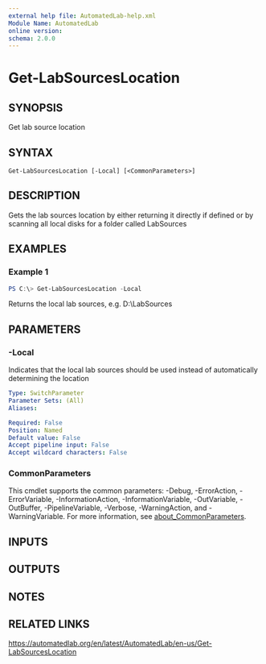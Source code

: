 ```yaml
---
external help file: AutomatedLab-help.xml
Module Name: AutomatedLab
online version:
schema: 2.0.0
---
```


# Get-LabSourcesLocation

## SYNOPSIS
Get lab source location

## SYNTAX

```
Get-LabSourcesLocation [-Local] [<CommonParameters>]
```

## DESCRIPTION
Gets the lab sources location by either returning it directly if defined or by scanning all local disks for a folder called LabSources

## EXAMPLES

### Example 1
```powershell
PS C:\> Get-LabSourcesLocation -Local
```

Returns the local lab sources, e.g.
D:\LabSources

## PARAMETERS

### -Local
Indicates that the local lab sources should be used instead of automatically determining the location

```yaml
Type: SwitchParameter
Parameter Sets: (All)
Aliases:

Required: False
Position: Named
Default value: False
Accept pipeline input: False
Accept wildcard characters: False
```

### CommonParameters
This cmdlet supports the common parameters: -Debug, -ErrorAction, -ErrorVariable, -InformationAction, -InformationVariable, -OutVariable, -OutBuffer, -PipelineVariable, -Verbose, -WarningAction, and -WarningVariable. For more information, see [about_CommonParameters](http://go.microsoft.com/fwlink/?LinkID=113216).

## INPUTS

## OUTPUTS

## NOTES

## RELATED LINKS
https://automatedlab.org/en/latest/AutomatedLab/en-us/Get-LabSourcesLocation
